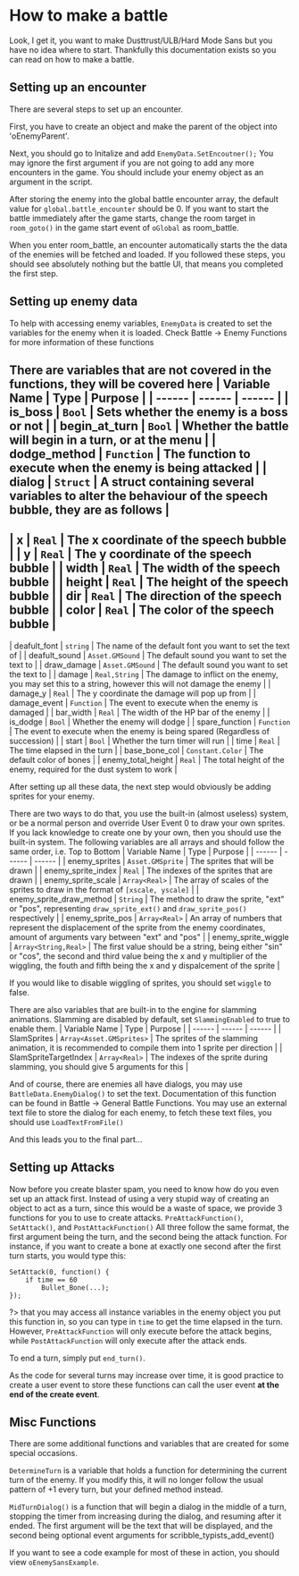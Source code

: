 # How to make a battle

Look, I get it, you want to make Dusttrust/ULB/Hard Mode Sans but you have no idea where to start.
Thankfully this documentation exists so you can read on how to make a battle.

## Setting up an encounter
There are several steps to set up an encounter.

First, you have to create an object and make the parent of the object into 'oEnemyParent'.

Next, you should go to Initalize and add
`EnemyData.SetEncoutner();`
You may ignore the first argument if you are not going to add any more encounters in the game.
You should include your enemy object as an argument in the script.

After storing the enemy into the global battle encounter array, the default value for `global.battle_encounter` should be 0.
If you want to start the battle immediately after the game starts, change the room target in `room_goto()` in the game start event of `oGlobal` as room_battle.

When you enter room_battle, an encounter automatically starts the the data of the enemies will be fetched and loaded.
If you followed these steps, you should see absolutely nothing but the battle UI, that means you completed the first step.

## Setting up enemy data
To help with accessing enemy variables, `EnemyData` is created to set the variables for the enemy when it is loaded.
Check Battle -> Enemy Functions for more information of these functions

There are variables that are not covered in the functions, they will be covered here
| Variable Name | Type | Purpose |
| ------ | ------ | ------ |
| is_boss | `Bool` | Sets whether the enemy is a boss or not |
| begin_at_turn | `Bool` | Whether the battle will begin in a turn, or at the menu |
| dodge_method | `Function` | The function to execute when the enemy is being attacked |
| dialog | `Struct` | A struct containing several variables to alter the behaviour of the speech bubble, they are as follows |
---
| x | `Real` | The x coordinate of the speech bubble |
| y | `Real` | The y coordinate of the speech bubble |
| width | `Real` | The width of the speech bubble |
| height | `Real` | The height of the speech bubble |
| dir | `Real` | The direction of the speech bubble |
| color | `Real` | The color of the speech bubble |
---
| deafult_font | `string` | The name of the default font you want to set the text of |
| deafult_sound | `Asset.GMSound` | The default sound you want to set the text to |
| draw_damage | `Asset.GMSound` | The default sound you want to set the text to |
| damage | `Real,String` | The damage to inflict on the enemy, you may set this to a string, however this will not damage the enemy |
| damage_y | `Real` | The y coordinate the damage will pop up from |
| damage_event | `Function` | The event to execute when the enemy is damaged |
| bar_width | `Real` | The width of the HP bar of the enemy |
| is_dodge | `Bool` | Whether the enemy will dodge |
| spare_function | `Function` | The event to execute when the enemy is being spared (Regardless of succession) |
| start | `Bool` | Whether the turn timer will run |
| time | `Real` | The time elapsed in the turn |
| base_bone_col | `Constant.Color` | The default color of bones |
| enemy_total_height | `Real` | The total height of the enemy, required for the dust system to work |

After setting up all these data, the next step would obviously be adding sprites for your enemy.

There are two ways to do that, you use the built-in (almost useless) system, or be a normal person and override User Event 0 to draw your own sprites.
If you lack knowledge to create one by your own, then you should use the built-in system.
The following variables are all arrays and should follow the same order, i.e. Top to Bottom
| Variable Name | Type | Purpose |
| ------ | ------ | ------ |
| enemy_sprites | `Asset.GMSprite` | The sprites that will be drawn |
| enemy_sprite_index | `Real` | The indexes of the sprites that are drawn |
| enemy_sprite_scale | `Array<Real>` | The array of scales of the sprites to draw in the format of `[xscale, yscale]` |
| enemy_sprite_draw_method | `String` | The method to draw the sprite, "ext" or "pos", representing `draw_sprite_ext()` and `draw_sprite_pos()` respectively |
| enemy_sprite_pos | `Array<Real>` | An array of numbers that represent the displacement of the sprite from the enemy coordinates, amount of arguments vary between "ext" and "pos" |
| enemy_sprite_wiggle | `Array<String,Real>` | The first value should be a string, being either "sin" or "cos", the second and third value being the x and y multiplier of the wiggling, the fouth and fifth being the x and y dispalcement of the sprite |

If you would like to disable wiggling of sprites, you should set `wiggle` to false.

There are also variables that are built-in to the engine for slamming animations.
Slamming are disabled by default, set `SlammingEnabled` to true to enable them.
| Variable Name | Type | Purpose |
| ------ | ------ | ------ |
| SlamSprites | `Array<Asset.GMSprites>` | The sprites of the slamming animation, it is recommended to compile them into 1 sprite per direction |
| SlamSpriteTargetIndex | `Array<Real>` | The indexes of the sprite during slamming, you should give 5 arguments for this |

And of course, there are enemies all have dialogs, you may use `BattleData.EnemyDialog()` to set the text.
Documentation of this function can be found in Battle -> General Battle Functions.
You may use an external text file to store the dialog for each enemy, to fetch these text files, you should use `LoadTextFromFile()`

And this leads you to the final part...

## Setting up Attacks
Now before you create blaster spam, you need to know how do you even set up an attack first.
Instead of using a very stupid way of creating an object to act as a turn, since this would be a waste of space, we provide 3 functions for you to use to create attacks.
`PreAttackFunction()`, `SetAttack()`, and `PostAttackFunction()`
All three follow the same format, the first argument being the turn, and the second being the attack function.
For instance, if you want to create a bone at exactly one second after the first turn starts, you would type this:
```
SetAttack(0, function() {
	if time == 60
		Bullet_Bone(...);
});
```
?> that you may access all instance variables in the enemy object you put this function in, so you can type in `time` to get the time elapsed in the turn.
However, `PreAttackFunction` will only execute before the attack begins, while `PostAttackFunction` will only execute after the attack ends.

To end a turn, simply put `end_turn()`.

As the code for several turns may increase over time, it is good practice to create a user event to store these functions can call the user event **at the end of the create event**.

## Misc Functions
There are some additional functions and variables that are created for some special occasions.

`DetermineTurn` is a variable that holds a function for determining the current turn of the enemy.
If you modify this, it will no longer follow the usual pattern of +1 every turn, but your defined method instead.

`MidTurnDialog()` is a function that will begin a dialog in the middle of a turn, stopping the timer from increasing during the dialog, and resuming after it ended.
The first argument will be the text that will be displayed, and the second being optional event arguments for scribble_typists_add_event()


If you want to see a code example for most of these in action, you should view `oEnemySansExample`.
